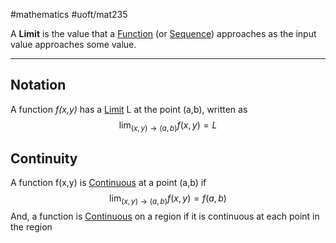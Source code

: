 #mathematics #uoft/mat235

A **Limit** is the value that a [Function](Function.md) (or [Sequence](Sequence)) approaches as the input value approaches some value.

---
## Notation
A function *f(x,y)* has a [Limit](.md) L at the point (a,b), written as $$\lim_{ (x,y)\rightarrow (a,b) }f(x,y) = L$$
## Continuity
A function f(x,y) is [Continuous](Continuous.md) at a point (a,b) if  $$\lim_{ (x,y)\rightarrow (a,b) }f(x,y) = f(a,b)$$And, a function is [Continuous](Continuous.md) on a region if it is continuous at each point in the region


